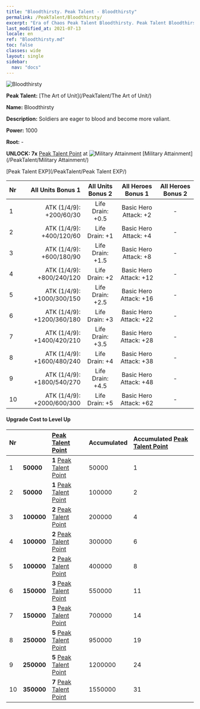 ```yaml
---
title: "Bloodthirsty. Peak Talent - Bloodthirsty"
permalink: /PeakTalent/Bloodthirsty/
excerpt: "Era of Chaos Peak Talent Bloodthirsty. Peak Talent Bloodthirsty. Bloodthirsty"
last_modified_at: 2021-07-13
locale: en
ref: "Bloodthirsty.md"
toc: false
classes: wide
layout: single
sidebar:
  nav: "docs"
---
```


  ![Bloodthirsty](/images/pt/talent_2005.png)

  **Peak Talent:** [The Art of Unit](/PeakTalent/The Art of Unit/)

  **Name:** Bloodthirsty

  **Description:** Soldiers are eager to blood and become more valiant.

  **Power:** 1000

  **Root:** -

  **UNLOCK: 7x** [Peak Talent Point](/Items/con_934/) at ![Military Attainment](/images/pt/talent_2006.png) [Military Attainment](/PeakTalent/Military Attainment/)

  [Peak Talent EXP](/PeakTalent/Peak Talent EXP/)

  | Nr | All Units Bonus 1 | All Units Bonus 2 | All Heroes Bonus 1 | All Heroes Bonus 2 |
  |:---|--------------:|:-------------:|:-------------:|:-------------:|
  | 1 | ATK (1/4/9): +200/60/30 | Life Drain: +0.5 | Basic Hero Attack: +2 | - |
  | 2 | ATK (1/4/9): +400/120/60 | Life Drain: +1 | Basic Hero Attack: +4 | - |
  | 3 | ATK (1/4/9): +600/180/90 | Life Drain: +1.5 | Basic Hero Attack: +8 | - |
  | 4 | ATK (1/4/9): +800/240/120 | Life Drain: +2 | Basic Hero Attack: +12 | - |
  | 5 | ATK (1/4/9): +1000/300/150 | Life Drain: +2.5 | Basic Hero Attack: +16 | - |
  | 6 | ATK (1/4/9): +1200/360/180 | Life Drain: +3 | Basic Hero Attack: +22 | - |
  | 7 | ATK (1/4/9): +1400/420/210 | Life Drain: +3.5 | Basic Hero Attack: +28 | - |
  | 8 | ATK (1/4/9): +1600/480/240 | Life Drain: +4 | Basic Hero Attack: +38 | - |
  | 9 | ATK (1/4/9): +1800/540/270 | Life Drain: +4.5 | Basic Hero Attack: +48 | - |
  | 10 | ATK (1/4/9): +2000/600/300 | Life Drain: +5 | Basic Hero Attack: +62 | - |


#### Upgrade Cost to Level Up

  | Nr | <i class="fas fa-coins"/> | [Peak Talent Point](/Items/con_934/) | Accumulated <i class="fas fa-coins"/> | Accumulated [Peak Talent Point](/Items/con_934/) |
  |:---|:--------------|:-------------|:-------------|:-------------|
  | 1 | **50000** | **1** [Peak Talent Point](/Items/con_934/) | 50000 | 1 |
  | 2 | **50000** | **1** [Peak Talent Point](/Items/con_934/) | 100000 | 2 |
  | 3 | **100000** | **2** [Peak Talent Point](/Items/con_934/) | 200000 | 4 |
  | 4 | **100000** | **2** [Peak Talent Point](/Items/con_934/) | 300000 | 6 |
  | 5 | **100000** | **2** [Peak Talent Point](/Items/con_934/) | 400000 | 8 |
  | 6 | **150000** | **3** [Peak Talent Point](/Items/con_934/) | 550000 | 11 |
  | 7 | **150000** | **3** [Peak Talent Point](/Items/con_934/) | 700000 | 14 |
  | 8 | **250000** | **5** [Peak Talent Point](/Items/con_934/) | 950000 | 19 |
  | 9 | **250000** | **5** [Peak Talent Point](/Items/con_934/) | 1200000 | 24 |
  | 10 | **350000** | **7** [Peak Talent Point](/Items/con_934/) | 1550000 | 31 |
